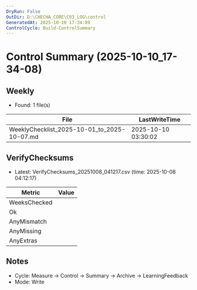 ```yaml
---
DryRun: False
OutDir: D:\CHECHA_CORE\C03_LOG\control
GeneratedAt: 2025-10-10 17:34:09
ControlCycle: Build-ControlSummary
---
```

# Control Summary (2025-10-10_17-34-08)

## Weekly
- Found: 1 file(s)

| File | LastWriteTime |
|---|---|
| WeeklyChecklist_2025-10-01_to_2025-10-07.md | 2025-10-10 03:30:02 |

## VerifyChecksums
- Latest: VerifyChecksums_20251008_041217.csv (time: 2025-10-08 04:12:17)

| Metric | Value |
|---|---|
| WeeksChecked |  |
| Ok           |  |
| AnyMismatch  |  |
| AnyMissing   |  |
| AnyExtras    |  |

## Notes
- Cycle: Measure → Control → Summary → Archive → LearningFeedback
- Mode: Write
